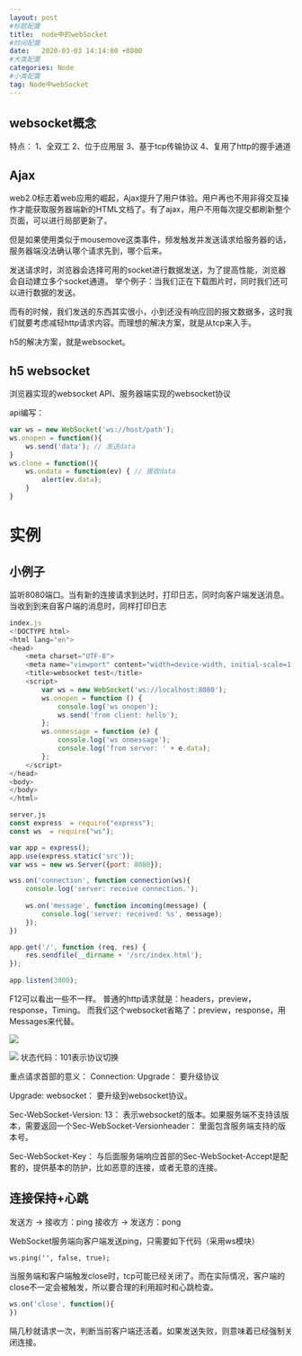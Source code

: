 ```yaml
---
layout: post
#标题配置
title:  node中的webSocket
#时间配置
date:   2020-03-03 14:14:00 +0800
#大类配置
categories: Node
#小类配置
tag: Node中webSocket
---
```


websocket概念
-----
特点： 1、全双工 2、位于应用层 3、基于tcp传输协议 4、复用了http的握手通道


Ajax
-------
web2.0标志着web应用的崛起，Ajax提升了用户体验。用户再也不用非得交互操作才能获取服务器端新的HTML文档了。有了ajax，用户不用每次提交都刷新整个页面，可以进行局部更新了。

但是如果使用类似于mousemove这类事件，频发触发并发送请求给服务器的话，服务器端没法确认哪个请求先到，哪个后来。

发送请求时，浏览器会选择可用的socket进行数据发送，为了提高性能，浏览器会自动建立多个socket通道。
举个例子：当我们正在下载图片时，同时我们还可以进行数据的发送。

而有的时候，我们发送的东西其实很小，小到还没有响应回的报文数据多，这时我们就要考虑减轻http请求内容。而理想的解决方案，就是从tcp来入手。

h5的解决方案，就是websocket。

h5 websocket
-----

浏览器实现的websocket API、服务器端实现的websocket协议

api编写：
```js
var ws = new WebSocket('ws://host/path');
ws.onopen = function(){
    ws.send('data'); // 发送data
}
ws.clone = function(){
    ws.ondata = function(ev) { // 接收data
        alert(ev.data); 
    }
}
```

实例
=====

小例子
-----
监听8080端口。当有新的连接请求到达时，打印日志，同时向客户端发送消息。当收到到来自客户端的消息时，同样打印日志
```js
index.js
<!DOCTYPE html>
<html lang="en">
<head>
    <meta charset="UTF-8">
    <meta name="viewport" content="width=device-width, initial-scale=1.0">
    <title>websocket test</title>
    <script>
        var ws = new WebSocket('ws://localhost:8080');
        ws.onopen = function () {
            console.log('ws onopen');
            ws.send('from client: hello');
        };
        ws.onmessage = function (e) {
            console.log('ws onmessage');
            console.log('from server: ' + e.data);
        };
    </script>
</head>
<body>
</body>
</html>
```

```js
server,js
const express  = require("express");
const ws  = require("ws");

var app = express();
app.use(express.static('src'));
var wss = new ws.Server({port: 8080});

wss.on('connection', function connection(ws){
    console.log('server: receive connection.');
    
    ws.on('message', function incoming(message) {
        console.log('server: received: %s', message);
    });
})

app.get('/', function (req, res) {
    res.sendfile(__dirname + '/src/index.html');
});
  
app.listen(3000);

```

F12可以看出一些不一样。
普通的http请求就是：headers，preview，response，Timing。
而我们这个websocket省略了：preview，response，用Messages来代替。

![](https://cdn.weipaitang.com/static/20200304be324403-eacd-4403eacd-d869-4451cdbb0c8a-W1500H988)

![](https://cdn.weipaitang.com/static/202003048729e8d0-1f9c-e8d01f9c-62f1-171c1af9d870-W1486H1148)
状态代码：101表示协议切换

重点请求首部的意义：
Connection: Upgrade：
要升级协议

Upgrade: websocket：
要升级到websocket协议。

Sec-WebSocket-Version: 13：
表示websocket的版本。如果服务端不支持该版本，需要返回一个Sec-WebSocket-Versionheader：
里面包含服务端支持的版本号。

Sec-WebSocket-Key：
与后面服务端响应首部的Sec-WebSocket-Accept是配套的，提供基本的防护，比如恶意的连接，或者无意的连接。

连接保持+心跳
------
发送方 -> 接收方：ping
接收方 -> 发送方：pong

WebSocket服务端向客户端发送ping，只需要如下代码（采用ws模块）

`ws.ping('', false, true);`

当服务端和客户端触发close时，tcp可能已经关闭了。而在实际情况，客户端的close不一定会被触发，所以要合理的利用超时和心跳检查。
```js
ws.on('close', function(){
})
```
隔几秒就请求一次，判断当前客户端还活着。如果发送失败，则意味着已经强制关闭连接。

